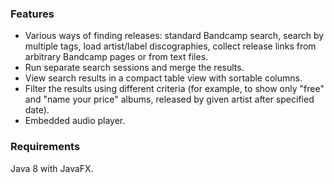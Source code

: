 ### Features
- Various ways of finding releases: standard Bandcamp search, search by multiple tags, load artist/label discographies, collect release links from arbitrary Bandcamp pages or from text files.
- Run separate search sessions and merge the results.
- View search results in a compact table view with sortable columns.
- Filter the results using different criteria (for example, to show only "free" and "name your price" albums, released by given artist after specified date).
- Embedded audio player.

### Requirements
Java 8 with JavaFX.